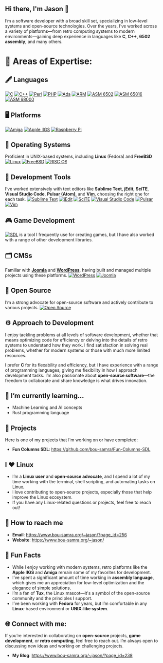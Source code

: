 ## Hi there, I'm Jason 👋

I’m a software developer with a broad skill set, specializing in low-level systems and open-source technologies. Over the years, I’ve worked across a variety of platforms—from retro computing systems to modern environments—gaining deep experience in languages like **C**, **C++**, **6502 assembly**, and many others.

# 🚀 Areas of Expertise:
## 🖋️ Languages
  [![C](https://img.shields.io/badge/-C-00599C?style=flat&logo=c&logoColor=white)](https://en.wikipedia.org/wiki/C_(programming_language))
  [![C++](https://img.shields.io/badge/-C%2B%2B-00599C?style=flat&logo=c%2B%2B&logoColor=white)](https://en.wikipedia.org/wiki/C%2B%2B)
  [![Perl](https://img.shields.io/badge/Perl-2296E8?style=flat&logo=perl&logoColor=white)](https://www.perl.org/)
  [![PHP](https://img.shields.io/badge/PHP-777BB4?style=flat&logo=php&logoColor=white)](https://www.php.net/)
  [![Ada](https://img.shields.io/badge/Ada-003B57?style=flat&logo=ada&logoColor=white)](https://en.wikipedia.org/wiki/Ada_(programming_language))
  [![ARM](https://img.shields.io/badge/ARM-009C95?style=flat&logo=arm&logoColor=white)](https://www.arm.com/)
  [![ASM 6502](https://img.shields.io/badge/ASM-6502-FFB74D?style=flat&logo=chip&logoColor=white)](https://en.wikipedia.org/wiki/MOS_Technology_6502)
  [![ASM 65816](https://img.shields.io/badge/ASM-65816-FF7043?style=flat&logo=chip&logoColor=white)](https://en.wikipedia.org/wiki/WDC_65C816)
  [![ASM 68000](https://img.shields.io/badge/ASM-68000-FFA073?style=flat&logo=chip&logoColor=white)](https://en.wikipedia.org/wiki/Motorola_68000)

## 🖥️ Platforms
  [![Amiga](https://img.shields.io/badge/Amiga-ED1C24?style=flat&logo=amiga&logoColor=white)](https://en.wikipedia.org/wiki/Amiga)
  [![Apple IIGS](https://img.shields.io/badge/Apple_IIGS-888888?style=flat&logo=apple&logoColor=white)](https://en.wikipedia.org/wiki/Apple_IIGS)
  [![Raspberry Pi](https://img.shields.io/badge/Raspberry_Pi-A22846?style=flat&logo=raspberrypi&logoColor=white)](https://www.raspberrypi.org/)

## 💾 Operating Systems
  Proficient in UNIX-based systems, including **Linux** (Fedora) and **FreeBSD**
  [![Linux](https://img.shields.io/badge/Linux-Fedora-1E2328?style=flat&logo=linux&logoColor=white)](https://getfedora.org/)
  [![FreeBSD](https://img.shields.io/badge/FreeBSD-AB5B5B?style=flat&logo=freebsd&logoColor=white)](https://www.freebsd.org/)
  [![RISC OS](https://img.shields.io/badge/RISC_OS-9B4F96?style=flat&logo=risc-os&logoColor=white)](https://www.riscosopen.org/)

## 🧰 Development Tools
  I’ve worked extensively with text editors like **Sublime Text**, **jEdit**, **SciTE**, **Visual Studio Code**, **Pulsar (Atom)**, and **Vim**, choosing the right one for each task.
  [![Sublime Text](https://img.shields.io/badge/Sublime%20Text-FF9800?style=flat&logo=sublime-text&logoColor=white)](https://www.sublimetext.com/)
  [![jEdit](https://img.shields.io/badge/jEdit-1C2A2C?style=flat&logo=jedit&logoColor=white)](https://www.jedit.org/)
  [![SciTE](https://img.shields.io/badge/SciTE-2D537D?style=flat&logo=scite&logoColor=white)](https://www.scintilla.org/SciTE.html)
  [![Visual Studio Code](https://img.shields.io/badge/Visual%20Studio%20Code-0078D4?style=flat&logo=visualstudiocode&logoColor=white)](https://code.visualstudio.com/)
  [![Pulsar](https://img.shields.io/badge/Pulsar-414F57?style=flat&logo=atom&logoColor=white)](https://pulsar-edit.dev/)
  [![Vim](https://img.shields.io/badge/Vim-019733?style=flat&logo=vim&logoColor=white)](https://www.vim.org/)

## 🎮 Game Development
  [![SDL](https://img.shields.io/badge/SDL-1E2328?style=flat&logo=gamepad&logoColor=white)](https://www.libsdl.org/) is a tool I frequently use for creating games, but I have also worked with a range of other development libraries.

## 🗂️ CMSs
  Familiar with [**Joomla**](https://www.joomla.org/) and [**WordPress**](https://wordpress.org/), having built and managed multiple projects using these platforms.
  [![WordPress](https://img.shields.io/badge/WordPress-21759B?style=flat&logo=wordpress&logoColor=white)](https://wordpress.org/)
  [![Joomla](https://img.shields.io/badge/Joomla-5F5F5F?style=flat&logo=joomla&logoColor=white)](https://www.joomla.org/)

## 🧩 Open Source
  I’m a strong advocate for open-source software and actively contribute to various projects.
  [![Open Source](https://img.shields.io/badge/Open%20Source-FF9B00?style=flat&logo=open-source-initiative&logoColor=white)](https://opensource.org/)

## ⚙️ Approach to Development
I enjoy tackling problems at all levels of software development, whether that means optimizing code for efficiency or delving into the details of retro systems to understand how they work. I find satisfaction in solving real problems, whether for modern systems or those with much more limited resources.

I prefer **C** for its flexability and efficiency, but I have experience with a range of programming languages, giving me flexibility in how I approach development tasks. I’m also passionate about **open-source software**—the freedom to collaborate and share knowledge is what drives innovation.

## 🌱 I’m currently learning...
- Machine Learning and AI concepts
- Rust programming language

## 🔧 Projects
Here is one of my projects that I'm working on or have completed:
- **Fun Columns SDL**: https://github.com/bou-samra/Fun-Columns-SDL

## I ❤️ Linux
- I’m a **Linux user** and **open-source advocate**, and I spend a lot of my time working with the terminal, shell scripting, and automating tasks on Linux.
- I love contributing to open-source projects, especially those that help improve the Linux ecosystem.
- If you have any Linux-related questions or projects, feel free to reach out!

## 🤝 How to reach me
- **Email**: https://www.bou-samra.org/~jason/?page_id=256
- **Website**: https://www.bou-samra.org/~jason/

## 📝 Fun Facts
- While I enjoy working with modern systems, retro platforms like the **Apple IIGS** and **Amiga** remain some of my favorites for development.
- I’ve spent a significant amount of time working in **assembly language**, which gives me an appreciation for low-level optimization and the elegance of simple solutions.
- I’m a fan of **Tux**, the Linux mascot—it's a symbol of the open-source community and the principles I support.
- I’ve been working with **Fedora** for years, but I’m comfortable in any **Linux**-based environment or **UNIX-like system**.

## 🌐 Connect with me:
If you’re interested in collaborating on **open-source** projects, **game development**, or **retro computing**, feel free to reach out. I’m always open to discussing new ideas and working on challenging projects.
- **My Blog**: https://www.bou-samra.org/~jason/?page_id=238
